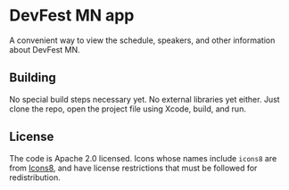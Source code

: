 # DevFest MN app

A convenient way to view the schedule, speakers, and other information about DevFest MN.

## Building

No special build steps necessary yet. No external libraries yet either. Just clone the repo, open the project file using Xcode, build, and run.

## License

The code is Apache 2.0 licensed. Icons whose names include `icons8` are from [Icons8](https://icons8.com), and have license restrictions that must be followed for redistribution.
